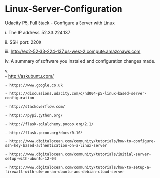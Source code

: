 # Linux-Server-Configuration
Udacity P5, Full Stack - Configure a Server with Linux

i. The IP address: 52.33.224.137 

ii. SSH port: 2200

iii. http://ec2-52-33-224-137.us-west-2.compute.amazonaws.com

iv. A summary of software you installed and configuration changes made.

v.  
    - http://askubuntu.com/

    - https://www.google.co.uk
    
    - https://discussions.udacity.com/c/nd004-p5-linux-based-server-configuration
    
    - http://stackoverflow.com/
    
    - https://pypi.python.org/
    
    - http://flask-sqlalchemy.pocoo.org/2.1/
    
    - http://flask.pocoo.org/docs/0.10/
    
    - https://www.digitalocean.com/community/tutorials/how-to-configure-ssh-key-based-authentication-on-a-linux-server
    
    - https://www.digitalocean.com/community/tutorials/initial-server-setup-with-ubuntu-12-04
    
    - https://www.digitalocean.com/community/tutorials/how-to-setup-a-firewall-with-ufw-on-an-ubuntu-and-debian-cloud-server
